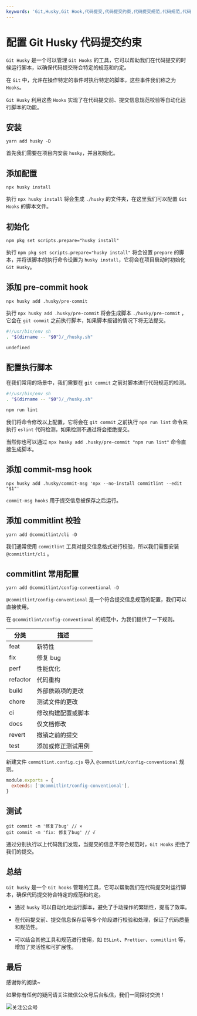 ```yaml
---
keywords: 'Git,Husky,Git Hook,代码提交,代码提交约束,代码提交规范,代码规范,代码规范检查'
---
```


# 配置 Git Husky 代码提交约束

`Git Husky` 是一个可以管理 `Git Hooks` 的工具，它可以帮助我们在代码提交的时候运行脚本，以确保代码提交符合特定的规范和约定。

在 `Git` 中，允许在操作特定的事件时执行特定的脚本，这些事件我们称之为 `Hooks`。

`Git Husky` 利用这些 `Hooks` 实现了在代码提交前、提交信息规范校验等自动化运行脚本的功能。

## 安装

```shell
yarn add husky -D
```

首先我们需要在项目内安装 `husky`，并且初始化。

## 添加配置

```shell
npx husky install
```

执行 `npx husky install` 将会生成 `./husky` 的文件夹，在这里我们可以配置 `Git Hooks` 的脚本文件。

## 初始化

```shell
npm pkg set scripts.prepare="husky install"
```

执行 `npm pkg set scripts.prepare="husky install"` 将会设置 `prepare` 的脚本，并将该脚本的执行命令设置为 `husky install`，它将会在项目启动时初始化 `Git Husky`。

## 添加 pre-commit hook

```shell
npx husky add .husky/pre-commit
```

执行 `npx husky add .husky/pre-commit` 将会生成脚本 `./husky/pre-commit` ，它会在 `git commit` 之前执行脚本，如果脚本报错的情况下将无法提交。

```sh
#!/usr/bin/env sh
. "$(dirname -- "$0")/_/husky.sh"

undefined
```

## 配置执行脚本

在我们常用的场景中，我们需要在 `git commit` 之前对脚本进行代码规范的检测。

```sh
#!/usr/bin/env sh
. "$(dirname -- "$0")/_/husky.sh"

npm run lint
```

我们将命令修改以上配置，它将会在 `git commit` 之前执行 `npm run lint` 命令来执行 `eslint` 代码检测，如果检测不通过将会拒绝提交。

当然你也可以通过 `npx husky add .husky/pre-commit "npm run lint"` 命令直接生成脚本。

## 添加 commit-msg hook

```shell
npx husky add .husky/commit-msg 'npx --no-install commitlint --edit "$1"'
```

`commit-msg hooks` 用于提交信息被保存之后运行。

## 添加 commitlint 校验

```shell
yarn add @commitlint/cli -D
```

我们通常使用 `commitlint` 工具对提交信息格式进行校验，所以我们需要安装 `@commitlint/cli` 。

## commitlint 常用配置

```shell
yarn add @commitlint/config-conventional -D
```

`@commitlint/config-conventional` 是一个符合提交信息规范的配置，我们可以直接使用。

在 `@commitlint/config-conventional` 的规范中，为我们提供了一下规则。

| 分类     | 描述               |
| -------- | ------------------ |
| feat     | 新特性             |
| fix      | 修复 bug           |
| perf     | 性能优化           |
| refactor | 代码重构           |
| build    | 外部依赖项的更改   |
| chore    | 测试文件的更改     |
| ci       | 修改构建配置或脚本 |
| docs     | 仅文档修改         |
| revert   | 撤销之前的提交     |
| test     | 添加或修正测试用例 |

新建文件 `commitlint.config.cjs` 导入 `@commitlint/config-conventional` 规则。

```js
module.exports = {
  extends: ['@commitlint/config-conventional'],
}
```

## 测试

```shell
git commit -m '修复了bug' // ×
git commit -m 'fix: 修复了bug' // √
```

通过分别执行以上代码我们发现，当提交的信息不符合规范时，`Git Hooks` 拒绝了我们的提交。

## 总结

`Git husky` 是一个 `Git hooks` 管理的工具，它可以帮助我们在代码提交时运行脚本，确保代码提交符合特定的规范和约定。

- 通过 `husky` 可以自动化地运行脚本，避免了手动操作的繁琐性，提高了效率。

- 在代码提交前、提交信息保存后等多个阶段进行校验和处理，保证了代码质量和规范性。

- 可以结合其他工具和规范进行使用，如 `ESLint`、`Prettier`、`commitlint` 等，增加了灵活性和可扩展性。

## 最后

感谢你的阅读~

如果你有任何的疑问请关注微信公众号后台私信，我们一同探讨交流！

![关注公众号](/assets/subscription.webp)
